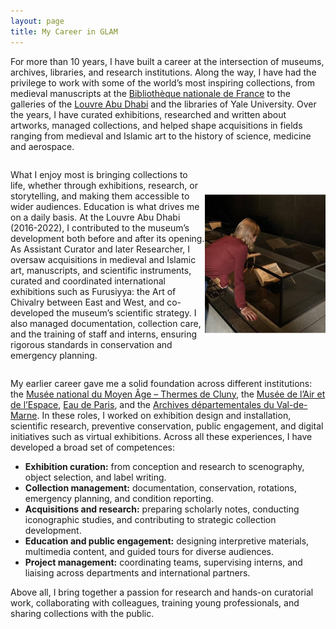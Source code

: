 ```yaml
---
layout: page
title: My Career in GLAM
---
```


For more than 10 years, I have built a career at the intersection of museums, archives, libraries, and research institutions. Along the way, I have had the privilege to work with some of the world’s most inspiring collections, from medieval manuscripts at the <a href="https://www.bnf.fr/en">Bibliothèque nationale de France</a> to the galleries of the <a href="https://www.louvreabudhabi.ae/">Louvre Abu Dhabi</a> and the libraries of Yale University. Over the years, I have curated exhibitions, researched and written about artworks, managed collections, and helped shape acquisitions in fields ranging from medieval and Islamic art to the history of science, medicine and aerospace.

<div style="display: flex; align-items: center;">

What I enjoy most is bringing collections to life, whether through exhibitions, research, or storytelling, and making them accessible to wider audiences. Education is what drives me on a daily basis. At the Louvre Abu Dhabi (2016-2022), I contributed to the museum’s development both before and after its opening. As Assistant Curator and later Researcher, I oversaw acquisitions in medieval and Islamic art, manuscripts, and scientific instruments, curated and coordinated international exhibitions such as Furusiyya: the Art of Chivalry between East and West, and co-developed the museum’s scientific strategy. I also managed documentation, collection care, and the training of staff and interns, ensuring rigorous standards in conservation and emergency planning.

  <a href="/assets/img/LAD.jpg" data-lightbox="PBP" data-title="Louvre Abu Dhabi ©Beverly Galdamez">
    <img src="/assets/img/LAD.jpg" title="Louvre Abu Dhabi ©Beverly Galdamez" style="width: 3000px; margin-right: 150px;">
  </a>
  
</div>

My earlier career gave me a solid foundation across different institutions: the <a href="https://www.musee-moyenage.fr/">Musée national du Moyen Âge – Thermes de Cluny,</a> the <a href="https://www.museeairespace.fr/">Musée de l’Air et de l’Espace</a>, <a href="https://www.eaudeparis.fr/">Eau de Paris</a>, and the <a href="https://archives.valdemarne.fr">Archives départementales du Val-de-Marne</a>. In these roles, I worked on exhibition design and installation, scientific research, preventive conservation, public engagement, and digital initiatives such as virtual exhibitions. Across all these experiences, I have developed a broad set of competences:
  - **Exhibition curation:** from conception and research to scenography, object selection, and label writing. 
  - **Collection management:** documentation, conservation, rotations, emergency planning, and condition reporting. 
  - **Acquisitions and research:** preparing scholarly notes, conducting iconographic studies, and contributing to strategic collection development. 
  - **Education and public engagement:** designing interpretive materials, multimedia content, and guided tours for diverse audiences. 
  - **Project management:** coordinating teams, supervising interns, and liaising across departments and international partners. 

Above all, I bring together a passion for research and hands-on curatorial work, collaborating with colleagues, training young professionals, and sharing collections with the public.

<br>